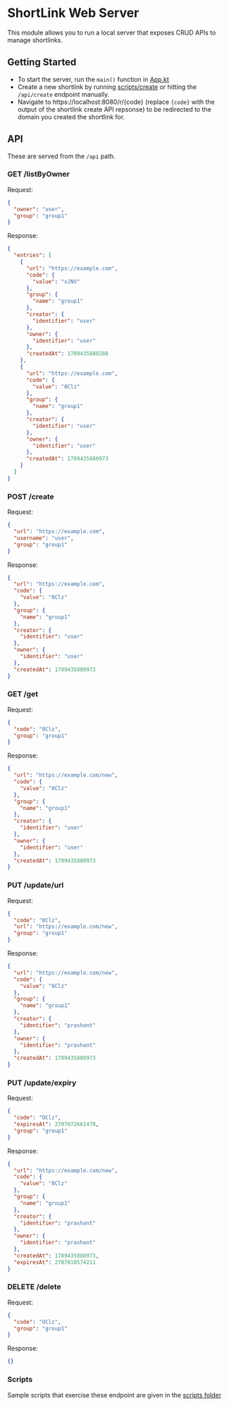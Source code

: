# ShortLink Web Server

This module allows you to run a local server that exposes CRUD APIs to manage shortlinks.

## Getting Started

* To start the server, run the `main()` function in [App.kt](src/main/kotlin/App.kt)
* Create a new shortlink by running [scripts/create](../scripts/create) or hitting the `/api/create` endpoint manually.
* Navigate to https://localhost:8080/r/{code} (replace `{code}` with the output of the shortlink create API repsonse) to
  be redirected to the domain you created the shortlink for.

## API

These are served from the `/api` path.

### GET /listByOwner

Request:

```json
{
  "owner": "user",
  "group": "group1"
}
```

Response:


```json
{
  "entries": [
    {
      "url": "https://example.com",
      "code": {
        "value": "xJNV"
      },
      "group": {
        "name": "group1"
      },
      "creator": {
        "identifier": "user"
      },
      "owner": {
        "identifier": "user"
      },
      "createdAt": 1709435880288
    },
    {
      "url": "https://example.com",
      "code": {
        "value": "0Clz"
      },
      "group": {
        "name": "group1"
      },
      "creator": {
        "identifier": "user"
      },
      "owner": {
        "identifier": "user"
      },
      "createdAt": 1709435880973
    }
  ]
}
```

### POST /create

Request:

```json
{
  "url": "https://example.com",
  "username": "user",
  "group": "group1"
}
```

Response:

```json
{
  "url": "https://example.com",
  "code": {
    "value": "0Clz"
  },
  "group": {
    "name": "group1"
  },
  "creator": {
    "identifier": "user"
  },
  "owner": {
    "identifier": "user"
  },
  "createdAt": 1709435880973
}
```

### GET /get

Request:

```json
{
  "code": "0Clz",
  "group": "group1"
}
```

Response:

```json
{
  "url": "https://example.com/new",
  "code": {
    "value": "0Clz"
  },
  "group": {
    "name": "group1"
  },
  "creator": {
    "identifier": "user"
  },
  "owner": {
    "identifier": "user"
  },
  "createdAt": 1709435880973
}
```

### PUT /update/url

Request:

```json
{
  "code": "0Clz",
  "url": "https://example.com/new",
  "group": "group1"
}
```

Response:

```json
{
  "url": "https://example.com/new",
  "code": {
    "value": "0Clz"
  },
  "group": {
    "name": "group1"
  },
  "creator": {
    "identifier": "prashant"
  },
  "owner": {
    "identifier": "prashant"
  },
  "createdAt": 1709435880973
}
```

### PUT /update/expiry

Request:

```json
{
  "code": "OClz",
  "expiresAt": 2707072661478,
  "group": "group1"
}
```

Response:

```json
{
  "url": "https://example.com/new",
  "code": {
    "value": "0Clz"
  },
  "group": {
    "name": "group1"
  },
  "creator": {
    "identifier": "prashant"
  },
  "owner": {
    "identifier": "prashant"
  },
  "createdAt": 1709435880973,
  "expiresAt": 2707010574211
}
```

### DELETE /delete

Request:

```json
{
  "code": "OClz",
  "group": "group1"
}
```

Response:

```json
{}
```

### Scripts

Sample scripts that exercise these endpoint are given in the [scripts folder](../scripts)
